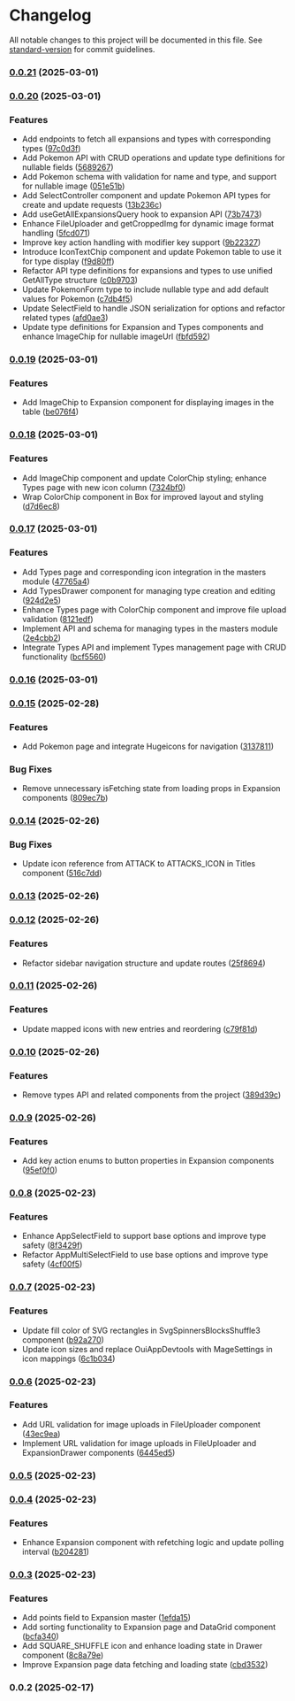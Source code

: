 # Changelog

All notable changes to this project will be documented in this file. See [standard-version](https://github.com/conventional-changelog/standard-version) for commit guidelines.

### [0.0.21](https://github.com/hishamktd/pokemon-cards/compare/v0.0.20...v0.0.21) (2025-03-01)

### [0.0.20](https://github.com/hishamktd/pokemon-cards/compare/v0.0.19...v0.0.20) (2025-03-01)


### Features

* Add endpoints to fetch all expansions and types with corresponding types ([97c0d3f](https://github.com/hishamktd/pokemon-cards/commit/97c0d3fcd7b91f336bc5dabc78caeddc5c6e5545))
* Add Pokemon API with CRUD operations and update type definitions for nullable fields ([5689267](https://github.com/hishamktd/pokemon-cards/commit/568926769ff3127dd4c66d02c6dd0923464ac936))
* Add Pokemon schema with validation for name and type, and support for nullable image ([051e51b](https://github.com/hishamktd/pokemon-cards/commit/051e51b0be1e3e16f9621a6de894694de668a712))
* Add SelectController component and update Pokemon API types for create and update requests ([13b236c](https://github.com/hishamktd/pokemon-cards/commit/13b236cb8cc391b7416ae9425e74d9a7e71b8b06))
* Add useGetAllExpansionsQuery hook to expansion API ([73b7473](https://github.com/hishamktd/pokemon-cards/commit/73b747366453725f609d0d081285c5d0da4fe8da))
* Enhance FileUploader and getCroppedImg for dynamic image format handling ([5fcd071](https://github.com/hishamktd/pokemon-cards/commit/5fcd0714df54c2a02f436abad8da37e9b697d62e))
* Improve key action handling with modifier key support ([9b22327](https://github.com/hishamktd/pokemon-cards/commit/9b223275d171396f11420b570123443292f759ce))
* Introduce IconTextChip component and update Pokemon table to use it for type display ([f9d80ff](https://github.com/hishamktd/pokemon-cards/commit/f9d80ff23dc5efe23aaed7c33b62607dad233130))
* Refactor API type definitions for expansions and types to use unified GetAllType structure ([c0b9703](https://github.com/hishamktd/pokemon-cards/commit/c0b97030b39c15df062f4efa05363c2eeae87d7b))
* Update PokemonForm type to include nullable type and add default values for Pokemon ([c7db4f5](https://github.com/hishamktd/pokemon-cards/commit/c7db4f58181d35705d0b7960fe635fd05c389421))
* Update SelectField to handle JSON serialization for options and refactor related types ([afd0ae3](https://github.com/hishamktd/pokemon-cards/commit/afd0ae353672779145c36d8c45002a6e7a204fc0))
* Update type definitions for Expansion and Types components and enhance ImageChip for nullable imageUrl ([fbfd592](https://github.com/hishamktd/pokemon-cards/commit/fbfd592f2348cbc481595441af025d550c977a3f))

### [0.0.19](https://github.com/hishamktd/pokemon-cards/compare/v0.0.18...v0.0.19) (2025-03-01)


### Features

* Add ImageChip to Expansion component for displaying images in the table ([be076f4](https://github.com/hishamktd/pokemon-cards/commit/be076f4dfccf90cb6cc2e54c6fe265bd30605352))

### [0.0.18](https://github.com/hishamktd/pokemon-cards/compare/v0.0.17...v0.0.18) (2025-03-01)


### Features

* Add ImageChip component and update ColorChip styling; enhance Types page with new icon column ([7324bf0](https://github.com/hishamktd/pokemon-cards/commit/7324bf058214f14790468acbeb64966fddfa0570))
* Wrap ColorChip component in Box for improved layout and styling ([d7d6ec8](https://github.com/hishamktd/pokemon-cards/commit/d7d6ec8d5f4802a0d481495341d53132829ada65))

### [0.0.17](https://github.com/hishamktd/pokemon-cards/compare/v0.0.16...v0.0.17) (2025-03-01)


### Features

* Add Types page and corresponding icon integration in the masters module ([47765a4](https://github.com/hishamktd/pokemon-cards/commit/47765a479da76e6d86a57f2d03e2da3f69679360))
* Add TypesDrawer component for managing type creation and editing ([924d2e5](https://github.com/hishamktd/pokemon-cards/commit/924d2e543209c4c484debc4d22afbe8757812075))
* Enhance Types page with ColorChip component and improve file upload validation ([8121edf](https://github.com/hishamktd/pokemon-cards/commit/8121edf066569156854007d807fb32dbcd5db0fb))
* Implement API and schema for managing types in the masters module ([2e4cbb2](https://github.com/hishamktd/pokemon-cards/commit/2e4cbb210743535bc1cd7074edf469d209211f64))
* Integrate Types API and implement Types management page with CRUD functionality ([bcf5560](https://github.com/hishamktd/pokemon-cards/commit/bcf5560167622a4f2513edbabdb9ff0ef5bbff34))

### [0.0.16](https://github.com/hishamktd/pokemon-cards/compare/v0.0.15...v0.0.16) (2025-03-01)

### [0.0.15](https://github.com/hishamktd/pokemon-cards/compare/v0.0.14...v0.0.15) (2025-02-28)


### Features

* Add Pokemon page and integrate Hugeicons for navigation ([3137811](https://github.com/hishamktd/pokemon-cards/commit/31378112d0a93ad85217f01134ea9c5a201d3f8c))


### Bug Fixes

* Remove unnecessary isFetching state from loading props in Expansion components ([809ec7b](https://github.com/hishamktd/pokemon-cards/commit/809ec7bd6511fab609870f3e0bc7fa480ab2ff76))

### [0.0.14](https://github.com/hishamktd/pokemon-cards/compare/v0.0.13...v0.0.14) (2025-02-26)


### Bug Fixes

* Update icon reference from ATTACK to ATTACKS_ICON in Titles component ([516c7dd](https://github.com/hishamktd/pokemon-cards/commit/516c7dd84586c288d944c121133eb6dcd5579087))

### [0.0.13](https://github.com/hishamktd/pokemon-cards/compare/v0.0.12...v0.0.13) (2025-02-26)

### [0.0.12](https://github.com/hishamktd/pokemon-cards/compare/v0.0.11...v0.0.12) (2025-02-26)


### Features

* Refactor sidebar navigation structure and update routes ([25f8694](https://github.com/hishamktd/pokemon-cards/commit/25f8694128836d915f6cb52d2039e9aa995075cf))

### [0.0.11](https://github.com/hishamktd/pokemon-cards/compare/v0.0.10...v0.0.11) (2025-02-26)


### Features

* Update mapped icons with new entries and reordering ([c79f81d](https://github.com/hishamktd/pokemon-cards/commit/c79f81d2a236cf5eb7db053ac54958c796eecfea))

### [0.0.10](https://github.com/hishamktd/pokemon-cards/compare/v0.0.9...v0.0.10) (2025-02-26)


### Features

* Remove types API and related components from the project ([389d39c](https://github.com/hishamktd/pokemon-cards/commit/389d39c06049180a8eb954ca85231bc9eda26fba))

### [0.0.9](https://github.com/hishamktd/pokemon-cards/compare/v0.0.8...v0.0.9) (2025-02-26)


### Features

* Add key action enums to button properties in Expansion components ([95ef0f0](https://github.com/hishamktd/pokemon-cards/commit/95ef0f03c1f80f5bac625f8eb1814611946c28bc))

### [0.0.8](https://github.com/hishamktd/pokemon-cards/compare/v0.0.7...v0.0.8) (2025-02-23)


### Features

* Enhance AppSelectField to support base options and improve type safety ([8f3429f](https://github.com/hishamktd/pokemon-cards/commit/8f3429f4881aba84d8f8da0fd36ca8a4fb5719db))
* Refactor AppMultiSelectField to use base options and improve type safety ([4cf00f5](https://github.com/hishamktd/pokemon-cards/commit/4cf00f5c95870cb4fc035d9facde34c043ce826f))

### [0.0.7](https://github.com/hishamktd/pokemon-cards/compare/v0.0.6...v0.0.7) (2025-02-23)


### Features

* Update fill color of SVG rectangles in SvgSpinnersBlocksShuffle3 component ([b92a270](https://github.com/hishamktd/pokemon-cards/commit/b92a270953bf411e6a3880e9aa1f9b0edb812029))
* Update icon sizes and replace OuiAppDevtools with MageSettings in icon mappings ([6c1b034](https://github.com/hishamktd/pokemon-cards/commit/6c1b03418ee2ffbcfcf32d9405749adc17ec49db))

### [0.0.6](https://github.com/hishamktd/pokemon-cards/compare/v0.0.5...v0.0.6) (2025-02-23)


### Features

* Add URL validation for image uploads in FileUploader component ([43ec9ea](https://github.com/hishamktd/pokemon-cards/commit/43ec9eadb02b1518793755267108e22a32a2d68b))
* Implement URL validation for image uploads in FileUploader and ExpansionDrawer components ([6445ed5](https://github.com/hishamktd/pokemon-cards/commit/6445ed5f34d38a10d7ae63d8d65366b95238725e))

### [0.0.5](https://github.com/hishamktd/pokemon-cards/compare/v0.0.4...v0.0.5) (2025-02-23)

### [0.0.4](https://github.com/hishamktd/pokemon-cards/compare/v0.0.3...v0.0.4) (2025-02-23)


### Features

* Enhance Expansion component with refetching logic and update polling interval ([b204281](https://github.com/hishamktd/pokemon-cards/commit/b204281649413ecd72f328965998dfbcbdf16852))

### [0.0.3](https://github.com/hishamktd/pokemon-cards/compare/v0.0.2...v0.0.3) (2025-02-23)


### Features

* Add points field to Expansion master ([1efda15](https://github.com/hishamktd/pokemon-cards/commit/1efda15225241caa93a54a93a6424f595151aa0b))
* Add sorting functionality to Expansion page and DataGrid component ([bcfa340](https://github.com/hishamktd/pokemon-cards/commit/bcfa340cf8713395475dcf643c82c414c0c785a9))
* Add SQUARE_SHUFFLE icon and enhance loading state in Drawer component ([8c8a79e](https://github.com/hishamktd/pokemon-cards/commit/8c8a79e93b1e70a798659c90fd2d54eedef6891e))
* Improve Expansion page data fetching and loading state ([cbd3532](https://github.com/hishamktd/pokemon-cards/commit/cbd3532a42f49c155e2b649b45689e7a55fa1f12))

### 0.0.2 (2025-02-17)
